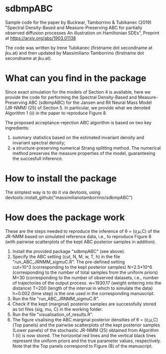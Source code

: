 # sdbmpABC
Sample code for the paper by Buckwar, Tamborrino &amp; Tubikanec (2019) "Spectral Density-Based and Measure-Preserving ABC for partially observed diffusion processes An illustration on Hamiltonian SDEs", Preprint at https://arxiv.org/abs/1903.01138

The code was written by Irene Tubikanec (firstname dot secondname at jku.at) and then updated by Massimiliano Tamborrino (firstname dot secondname at jku.at).

# What can you find in the package
Since exact simulation for the models of Section 4 is available, here we provide the code for performing the Spectral Density-Based and Measure-Preserving ABC (sdbmpABC) for the Jansen and Rit Neural Mass Model (JR-NMM) (25) of Section 5. In particular, we provide what we denoted Algorithm 1 (ii) in the paper to reproduce Figure 8. 

The proposed acceptance-rejection ABC algorithm is based on two key ingredients: 
1) summary statistics based on the estimated invariant density and invariant spectral density; 
2) a structure-preserving numerical Strang splitting method. 
The numerical method preserves the measure properties of the model, guaranteeing the succesfull inference.

# How to install the package
The simplest way is to do it via devtools, using devtools::install_github("massimilianotamborrino/sdbmpABC")

# How does the package work
These are the steps needed to reproduce the inference of θ = (σ,μ,C) of the JR-NMM based on simulated reference data, i.e., to  reproduce Figure 8 (with pairwise scatterplots of the kept ABC posterior samples in addition).

1. Install the provided package "sdbmpABC" (see above).
2. Specify the ABC setting (cut, N, M, w, T, h) in the file "run_ABC_JRNMM_sigmuC.R".
   The pre-defined setting  
   cut=10^3 (corresponding to the kept posterior samples)
   N=2.5*10^6 (corresponding to the number of total samples from the uniform priors)
   M=30 (corresponding to the number of observed datasets, i.e., number of trajectories of the output process.
   w=1930.17 (weight entering into the distance)
   T=200 (length of the interval in which to simulate the data)  
   h=0.002 (time step)
   is the one used in the corresponding manuscript.
4. Run the file "run_ABC_JRNMM_sigmuC.R".
5. Check if the kept (marginal) posterior samples are successfully stored 
   as txt files (sig, mu, C) in the working folder.
6. Run the file "visualisation_of_results.R".
7. The figure visalising the ABC marginal posterior densities of θ = (σ,μ,C) (Top panels) and the pairwise scatterplots of the kept posterior samples (Lower panels) of the stochastic JR-NMM (25) obtained from Algorithm 1 (ii) is now stored. The horizontal red lines and the vertical black lines represent the uniform priors and the true parameter values, respectively. Note that the Top panels correspond to Figure (8) of the manuscript.
